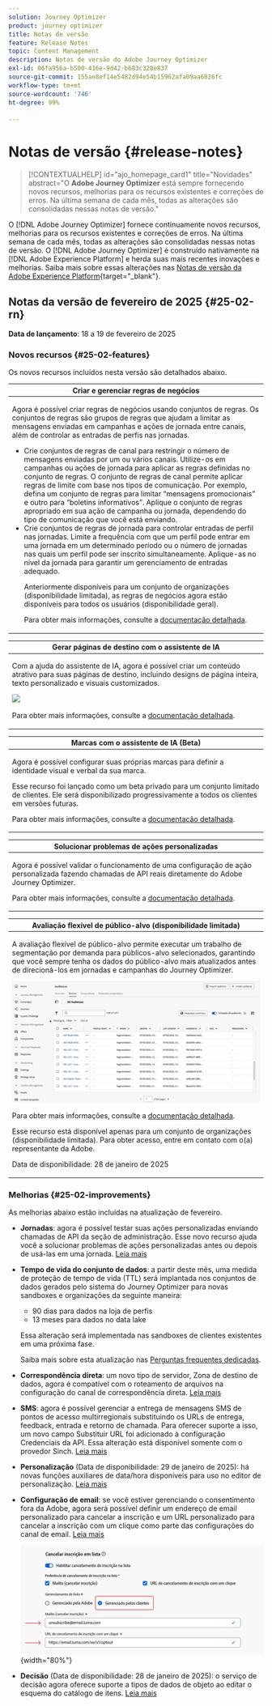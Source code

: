 ```yaml
---
solution: Journey Optimizer
product: journey optimizer
title: Notas de versão
feature: Release Notes
topic: Content Management
description: Notas de versão do Adobe Journey Optimizer
exl-id: 06fa956a-b500-416e-9d42-b683c328e837
source-git-commit: 155ae8ef14e5482d94e54b15962afa09aa6826fc
workflow-type: tm+mt
source-wordcount: '746'
ht-degree: 99%

---
```


# Notas de versão {#release-notes}

>[!CONTEXTUALHELP]
>id="ajo_homepage_card1"
>title="Novidades"
>abstract="O **Adobe Journey Optimizer** está sempre fornecendo novos recursos, melhorias para os recursos existentes e correções de erros. Na última semana de cada mês, todas as alterações são consolidadas nessas notas de versão."

O [!DNL Adobe Journey Optimizer] fornece continuamente novos recursos, melhorias para os recursos existentes e correções de erros. Na última semana de cada mês, todas as alterações são consolidadas nessas notas de versão. O [!DNL Adobe Journey Optimizer] é construído nativamente na [!DNL Adobe Experience Platform] e herda suas mais recentes inovações e melhorias. Saiba mais sobre essas alterações nas [Notas de versão da Adobe Experience Platform](https://experienceleague.adobe.com/docs/experience-platform/release-notes/latest.html?lang=pt-BR){target="_blank"}.


## Notas da versão de fevereiro de 2025 {#25-02-rn}

<!--
**Early release notes below are subject to change without prior notice until the release availability date**. Links, screens and updated documentation are published at the release date.-->

**Data de lançamento**: 18 a 19 de fevereiro de 2025


### Novos recursos {#25-02-features}

Os novos recursos incluídos nesta versão são detalhados abaixo.

<table>
<thead>
<tr>
<th><strong>Criar e gerenciar regras de negócios</strong><br/></th>
</tr>
</thead>
<tbody>
<tr>
<td>
<p>Agora é possível criar regras de negócios usando conjuntos de regras. Os conjuntos de regras são grupos de regras que ajudam a limitar as mensagens enviadas em campanhas e ações de jornada entre canais, além de controlar as entradas de perfis nas jornadas.<p>
<p><ul><li>Crie conjuntos de regras de canal para restringir o número de mensagens enviadas por um ou vários canais. Utilize-os em campanhas ou ações de jornada para aplicar as regras definidas no conjunto de regras. O conjunto de regras de canal permite aplicar regras de limite com base nos tipos de comunicação. Por exemplo, defina um conjunto de regras para limitar “mensagens promocionais” e outro para “boletins informativos”. Aplique o conjunto de regras apropriado em sua ação de campanha ou jornada, dependendo do tipo de comunicação que você está enviando.</li>
<li> Crie conjuntos de regras de jornada para controlar entradas de perfil nas jornadas. Limite a frequência com que um perfil pode entrar em uma jornada em um determinado período ou o número de jornadas nas quais um perfil pode ser inscrito simultaneamente. Aplique-as no nível da jornada para garantir um gerenciamento de entradas adequado.</li></p>
<p>Anteriormente disponíveis para um conjunto de organizações (disponibilidade limitada), as regras de negócios agora estão disponíveis para todos os usuários (disponibilidade geral).</p>
<p>Para obter mais informações, consulte a <a href="../configuration/rule-sets.md">documentação detalhada</a>.</p>
</td>
</tr>
</tbody>
</table>

<table>
<thead>
<tr>
<th><strong>Gerar páginas de destino com o assistente de IA</strong><br/></th>
</tr>
</thead>
<tbody>
<tr>
<td>
<p>Com a ajuda do assistente de IA, agora é possível criar um conteúdo atrativo para suas páginas de destino, incluindo designs de página inteira, texto personalizado e visuais customizados.</p>
<img src="assets/do-not-localize/ai-lp.gif">
<p>Para obter mais informações, consulte a <a href="../content-management/generative-lp.md">documentação detalhada</a>.</p>
</td>
</tr>
</tbody>
</table>


<table>
<thead>
<tr>
<th><strong>Marcas com o assistente de IA (Beta)</strong><br/></th>
</tr>
</thead>
<tbody>
<tr>
<td>
<p>Agora é possível configurar suas próprias marcas para definir a identidade visual e verbal da sua marca. </p>
<p>Esse recurso foi lançado como um beta privado para um conjunto limitado de clientes. Ele será disponibilizado progressivamente a todos os clientes em versões futuras.</p>
<p>Para obter mais informações, consulte a <a href="../content-management/brands.md">documentação detalhada</a>.</p>
</td>
</tr>
</tbody>
</table>

<table>
<thead>
<tr>
<th><strong>Solucionar problemas de ações personalizadas</strong><br/></th>
</tr>
</thead>
<tbody>
<tr>
<td>
<p>Agora é possível validar o funcionamento de uma configuração de ação personalizada fazendo chamadas de API reais diretamente do Adobe Journey Optimizer. </p>
<p>Para obter mais informações, consulte a <a href="../action/troubleshoot-custom-action.md">documentação detalhada</a>.</p>
<!--p> This capability is only available for a set of organizations (Limited Availability). To gain access, contact your Adobe representative.</p-->
</td>
</tr>
</tbody>
</table>

<table>
<thead>
<tr>
<th><strong>Avaliação flexível de público-alvo (disponibilidade limitada)</strong><br/></th>
</tr>
</thead>
<tbody>
<tr>
<td>
<p>A avaliação flexível de público-alvo permite executar um trabalho de segmentação por demanda para públicos-alvo selecionados, garantindo que você sempre tenha os dados do público-alvo mais atualizados antes de direcioná-los em jornadas e campanhas do Journey Optimizer.</p>
<img src="assets/do-not-localize/flexible-audience.gif">
<p>Para obter mais informações, consulte a <a href="../audience/creating-a-segment-definition.md#flexible">documentação detalhada</a>.</p>
<p>Esse recurso está disponível apenas para um conjunto de organizações (disponibilidade limitada). Para obter acesso, entre em contato com o(a) representante da Adobe.</p>
<p>Data de disponibilidade: 28 de janeiro de 2025</p>
</tr>
</tbody>
</table>
</table>


### Melhorias {#25-02-improvements}

As melhorias abaixo estão incluídas na atualização de fevereiro.

* **Jornadas**: agora é possível testar suas ações personalizadas enviando chamadas de API da seção de administração. Esse novo recurso ajuda você a solucionar problemas de ações personalizadas antes ou depois de usá-las em uma jornada. [Leia mais](../action/troubleshoot-custom-action.md)

* **Tempo de vida do conjunto de dados**: a partir deste mês, uma medida de proteção de tempo de vida (TTL) será implantada nos conjuntos de dados gerados pelo sistema do Journey Optimizer para novas sandboxes e organizações da seguinte maneira:

   * 90 dias para dados na loja de perfis
   * 13 meses para dados no data lake

  Essa alteração será implementada nas sandboxes de clientes existentes em uma próxima fase.

  Saiba mais sobre esta atualização nas [Perguntas frequentes dedicadas](../data/datasets-ttl.md#frequently-asked-questions).

<!--* **Playbooks** - You can now create and publish your own Use Case Playbooks in Journey Optimizer.-->

* **Correspondência direta**: um novo tipo de servidor, Zona de destino de dados, agora é compatível com o roteamento de arquivos na configuração do canal de correspondência direta. [Leia mais](../direct-mail/direct-mail-configuration.md#file-routing-configuration)

* **SMS**: agora é possível gerenciar a entrega de mensagens SMS de pontos de acesso multirregionais substituindo os URLs de entrega, feedback, entrada e retorno de chamada. Para oferecer suporte a isso, um novo campo Substituir URL foi adicionado à configuração Credenciais da API. Essa alteração está disponível somente com o provedor Sinch. [Leia mais](../sms/sms-configuration-sinch.md)

* **Personalização** (Data de disponibilidade: 29 de janeiro de 2025): há novas funções auxiliares de data/hora disponíveis para uso no editor de personalização. [Leia mais](../personalization/functions/dates.md)


<!--
* The personalization editor has been enhanced with new capabilities such as Auto-complete, Search, and filtering options. You can also show or hide deprecated attributes.-->


* **Configuração de email**: se você estiver gerenciando o consentimento fora da Adobe, agora será possível definir um endereço de email personalizado para cancelar a inscrição e um URL personalizado para cancelar a inscrição com um clique como parte das configurações do canal de email. [Leia mais](../email/list-unsubscribe.md#custom-managed)

  ![](../email/assets/surface-list-unsubscribe-custom.png){width="80%"}

* **Decisão** (Data de disponibilidade: 28 de janeiro de 2025): o serviço de decisão agora oferece suporte a tipos de dados de objeto ao editar o esquema do catálogo de itens. [Leia mais](../experience-decisioning/catalogs.md)

